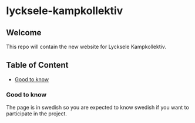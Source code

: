 # lycksele-kampkollektiv

## Welcome
This repo will contain the new website for Lycksele Kampkollektiv.

## Table of Content

* [Good to know](#good-to-know)

### Good to know

The page is in swedish so you are expected to know swedish if you want to participate in the project.
